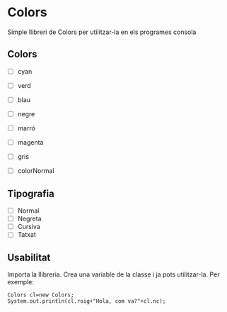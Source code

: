 # Colors
Simple llibreri de Colors per utilitzar-la en els programes consola


## Colors

- [ ] cyan 
- [ ] verd 
- [ ] blau 
- [ ] negre
- [ ] marró
- [ ] magenta
- [ ] gris
- [ ] colorNormal



## Tipografia

- [ ] Normal
- [ ] Negreta
- [ ] Cursiva
- [ ] Tatxat

## Usabilitat
Importa la llibreria. Crea una variable de la classe i ja pots utilitzar-la.
Per exemple:
```
Colors cl=new Colors;
System.out.println(cl.roig+"Hola, com va?"+cl.nc);
```

